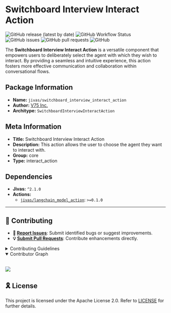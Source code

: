 # Switchboard Interview Interact Action

![GitHub release (latest by date)](https://img.shields.io/github/v/release/TrueSelph/switchboard_interview_interact_action)
![GitHub Workflow Status](https://img.shields.io/github/actions/workflow/status/TrueSelph/switchboard_interview_interact_action/test-switchboard_interview_interact_action.yaml)
![GitHub issues](https://img.shields.io/github/issues/TrueSelph/switchboard_interview_interact_action)
![GitHub pull requests](https://img.shields.io/github/issues-pr/TrueSelph/switchboard_interview_interact_action)
![GitHub](https://img.shields.io/github/license/TrueSelph/switchboard_interview_interact_action)

The **Switchboard Interview Interact Action** is a versatile component that empowers users to deliberately select the agent with which they wish to interact. By providing a seamless and intuitive experience, this action fosters more effective communication and collaboration within conversational flows.

## Package Information

- **Name:** `jivas/switchboard_interview_interact_action`
- **Author:** [V75 Inc.](https://v75inc.com/)
- **Architype:** `SwitchboardInterviewInteractAction`

## Meta Information

- **Title:** Switchboard Interview Interact Action
- **Description:** This action allows the user to choose the agent they want to interact with.
- **Group:** core
- **Type:** interact_action


## Dependencies

- **Jivas:** `^2.1.0`
- **Actions:**
  - [`jivas/langchain_model_action`](https://github.com/jivas/langchain_model_action): `>=0.1.0`

---

## 🔰 Contributing

- **🐛 [Report Issues](https://github.com/TrueSelph/switchboard_interview_interact_action/issues)**: Submit identified bugs or suggest improvements.
- **💡 [Submit Pull Requests](https://github.com/TrueSelph/switchboard_interview_interact_action/blob/main/CONTRIBUTING.md)**: Contribute enhancements directly.

<details closed>
<summary>Contributing Guidelines</summary>

1. **Fork the Repository**: Start by forking the project repository to your GitHub account.
2. **Clone Locally**: Clone the forked repository to your local machine using a git client.
   ```sh
   git clone https://github.com/TrueSelph/switchboard_interview_interact_action
   ```
3. **Create a New Branch**: Always work on a new branch, giving it a descriptive name.
   ```sh
   git checkout -b new-feature-x
   ```
4. **Make Your Changes**: Develop and test your changes locally.
5. **Commit Your Changes**: Commit with a clear message describing your updates.
   ```sh
   git commit -m 'Implemented new feature x.'
   ```
6. **Push to GitHub**: Push the changes to your forked repository.
   ```sh
   git push origin new-feature-x
   ```
7. **Submit a Pull Request**: Create a PR against the original project repository. Clearly describe the changes and their motivations.
8. **Review**: Once your PR is reviewed and approved, it will be merged into the main branch. Congratulations on your contribution!
</details>

<details open>
<summary>Contributor Graph</summary>
<br>
<p align="left">
    <a href="https://github.com/TrueSelph/switchboard_interview_interact_action/graphs/contributors">
        <img src="https://contrib.rocks/image?repo=TrueSelph/switchboard_interview_interact_action" />
    </a>
</p>
</details>

## 🎗 License

This project is licensed under the Apache License 2.0. Refer to [LICENSE](../LICENSE) for further details.


